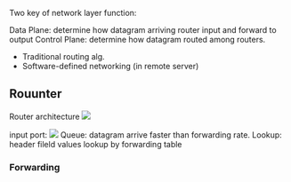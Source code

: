 Two key of network layer function:

Data Plane: determine how datagram arriving router input and forward to output
Control Plane: determine how datagram routed among routers.
 * Traditional routing alg.
 * Software-defined networking (in remote server)

## Rouunter
Router architecture
![](https://i.imgur.com/V7u51Gs.png)

input port:
![](https://i.imgur.com/9px8Guj.png)
Queue: datagram arrive faster than forwarding rate.
Lookup: header fileld values lookup by forwarding table

### Forwarding
